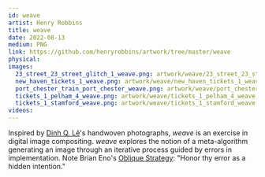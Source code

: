 ```yaml
---
id: weave
artist: Henry Robbins
title: weave
date: 2022-08-13
medium: PNG
link: https://github.com/henryrobbins/artwork/tree/master/weave
physical:
images:
  23_street_23_street_glitch_1_weave.png: artwork/weave/23_street_23_street_glitch_1_weave.jpeg
  new_haven_tickets_1_weave.png: artwork/weave/new_haven_tickets_1_weave.jpeg
  port_chester_train_port_chester_weave.png: artwork/weave/port_chester_train_port_chester_weave.jpeg
  tickets_1_pelham_4_weave.png: artwork/weave/tickets_1_pelham_4_weave.jpeg
  tickets_1_stamford_weave.png: artwork/weave/tickets_1_stamford_weave.jpeg
videos:
---
```

Inspired by [Dinh Q. Lê](https://en.wikipedia.org/wiki/Dinh_Q._Lê)'s handwoven
photographs, *weave* is an exercise in digital image compositing. *weave*
explores the notion of a meta-algorithm generating an image through an
iterative process guided by errors in implementation. Note Brian Eno's [Oblique
Strategy](https://www.oblique-strategies.com/): "Honor thy error as a hidden
intention."
